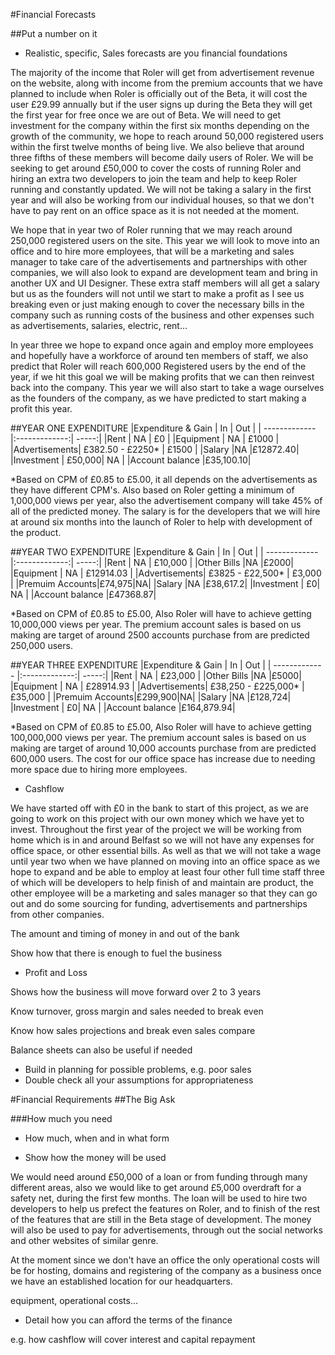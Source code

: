 #Financial Forecasts

##Put a number on it 

-	Realistic, specific, Sales forecasts are you financial foundations

The majority of the income that Roler will get from advertisement revenue on the website, along with income from the premium accounts that we have planned to include when Roler is officially out of the Beta, it will cost the user £29.99 annually but if the user signs up during the Beta they will get the first year for free once we are out of Beta. We will need to get investment for the company within the first six months depending on the growth of the community, we hope to reach around 50,000 registered users within the first twelve months of being live. We also believe that around three fifths of these members will become daily users of Roler. We will be seeking to get around £50,000 to cover the costs of running Roler and hiring an extra two developers to join the team and help to keep Roler running and constantly updated. We will not be taking a salary in the first year and will also be working from our individual houses, so that we don't have to pay rent on an office space as it is not needed at the moment.

We hope that in year two of Roler running that we may reach around 250,000 registered users on the site. This year we will look to move into an office and to hire more employees, that will be a marketing and sales manager to take care of the advertisements and partnerships with other companies, we will also look to expand are development team and bring in another UX and UI Designer. These extra staff members will all get a salary but us as the founders will not until we start to make a profit as I see us breaking even or just making enough to cover the necessary bills in the company such as running costs of the business and other expenses such as advertisements, salaries, electric, rent... 

In year three we hope to expand once again and employ more employees and hopefully have a workforce of around ten members of staff, we also predict that Roler will reach 600,000 Registered users by the end of the year, if we hit this goal we will be making profits that we can then reinvest back into the company. This year we will also start to take a wage ourselves as the founders of the company, as we have predicted to start making a profit this year.

##YEAR ONE EXPENDITURE
|Expenditure & Gain       | In           | Out  |
| ------------- |:-------------:| -----:|
|Rent     | NA | £0 |
|Equipment    | NA      |   £1000 |
|Advertisements| £382.50 - £2250*    |  £1500 |
|Salary	|NA |£12872.40|
|Investment | £50,000| NA |
|Account balance |£35,100.10|

*Based on CPM of £0.85 to £5.00, it all depends on the advertisements as they have different CPM's. Also based on Roler getting a minimum of 1,000,000 views per year, also the advertisement company will take 45% of all of the predicted money. The salary is for the developers that we will hire at around six months into the launch of Roler to help with development of the product.

##YEAR TWO EXPENDITURE
|Expenditure & Gain      | In           | Out  |
| ------------- |:-------------:| -----:|
|Rent     | NA | £10,000 |
|Other Bills |NA |£2000|
|Equipment    | NA      |   £12914.03 |
|Advertisements| £3825 - £22,500*    |  £3,000 |
|Premuim Accounts|£74,975|NA|
|Salary	|NA |£38,617.2|
|Investment | £0| NA |
|Account balance |£47368.87|

*Based on CPM of £0.85 to £5.00, Also Roler will have to achieve getting 10,000,000 views per year. The premium account sales is based on us making are target of around 2500 accounts purchase from are predicted 250,000 users.

##YEAR THREE EXPENDITURE
|Expenditure & Gain      | In           | Out  |
| ------------- |:-------------:| -----:|
|Rent     | NA | £23,000 |
|Other Bills |NA |£5000|
|Equipment    | NA      |   £28914.93 |
|Advertisements| £38,250 - £225,000*    |  £35,000 |
|Premuim Accounts|£299,900|NA|
|Salary	|NA |£128,724|
|Investment | £0| NA |
|Account balance |£164,879.94|

*Based on CPM of £0.85 to £5.00, Also Roler will have to achieve getting 100,000,000 views per year. The premium account sales is based on us making are target of around 10,000 accounts purchase from are predicted 600,000 users. The cost for our office space has increase due to needing more space due to hiring more employees.

-	Cashflow 


We have started off with £0 in the bank to start of this project, as we are going to work on this project with our own money which we have yet to invest. Throughout the first year of the project we will be working from home which is in and around Belfast so we will not have any expenses for office space, or other essential bills. As well as that we will not take a wage until year two when we have planned on moving into an office space as we hope to expand and be able to employ at least four other full time staff three of which will be developers to help finish of and maintain are product, the other employee will be a marketing and sales manager so that they can go out and do some sourcing for funding, advertisements and partnerships from other companies.

The amount and timing of money in and out of the bank

Show how that there is enough to fuel the business

-	Profit and Loss

Shows how the business will move forward over 2 to 3 years

Know turnover, gross margin and sales needed to break even

Know how sales projections and break even sales compare

Balance sheets can also be useful if needed

-	Build in planning for possible problems, e.g. poor sales
-	Double check all your assumptions for appropriateness


#Financial Requirements
##The Big Ask

###How much you need

-	How much, when and in what form

-	Show how the money will be used

We would need around £50,000 of a loan or from funding through many different areas, also we would like to get around £5,000 overdraft for a safety net, during the first few months. The loan will be used to hire two developers to help us prefect the features on Roler, and to finish of the rest of the features that are still in the Beta stage of development. The money will also be used to pay for advertisements, through out the social networks and other websites of similar genre.

At the moment since we don't have an office the only operational costs will be for hosting, domains and registering of the company as a business once we have an established location for our headquarters.


equipment, operational costs...

-	Detail how you can afford the terms of the finance

e.g. how cashflow will cover interest and capital repayment


